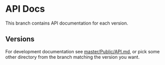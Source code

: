 API Docs
=====

This branch contains API documentation for each version.

Versions
-----

For development documentation see [master/Public/API.md](master/Public/API.md), or pick some other directory from
the branch matching the version you want.
